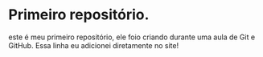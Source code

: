 # Primeiro repositório.
 este é meu primeiro repositório, ele foio criando durante uma aula de Git e GitHub.
 Essa linha eu adicionei diretamente no site!
